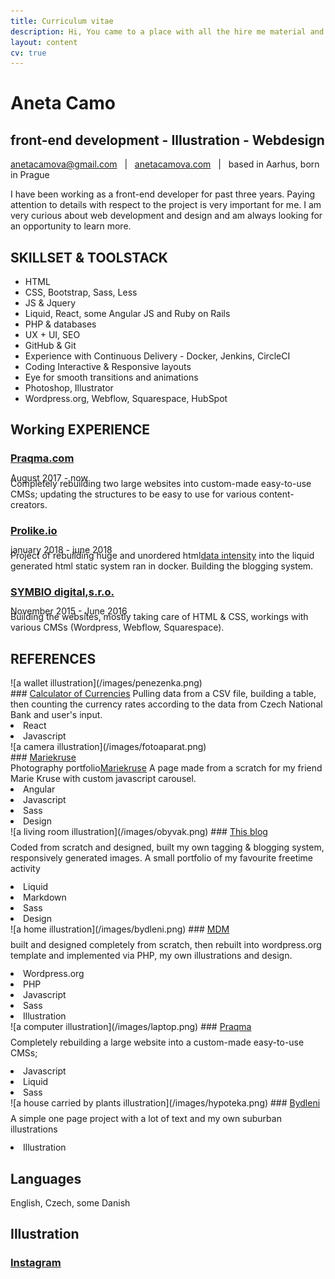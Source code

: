 ```yaml
---
title: Curriculum vitae
description: Hi, You came to a place with all the hire me material and documentation
layout: content
cv: true
---
```


# Aneta Camo
## <a style="pointer-events:none;">front-end development - Illustration - Webdesign</a>
<a href="mailto:anetacamova@gmail.com">anetacamova@gmail.com</a> &nbsp; | &nbsp; <a href="http://www.anetacamova.com">anetacamova.com</a> &nbsp; | &nbsp; based in Aarhus, born in Prague

I have been working as a front-end developer for past three years.
Paying attention to details with respect to the project is very important for me.
I am very curious about web development and design and am always looking for an opportunity to learn more.

## SKILLSET & TOOLSTACK
+ HTML
+ CSS, Bootstrap, Sass, Less
+ JS & Jquery
+ Liquid, React, some Angular JS and Ruby on Rails
+ PHP & databases
+ UX + UI, SEO
+ GitHub & Git
+ Experience with Continuous Delivery - Docker, Jenkins, CircleCI
+ Coding Interactive & Responsive layouts
+ Eye for smooth transitions and animations
+ Photoshop, Illustrator
+ Wordpress.org, Webflow, Squarespace, HubSpot

## Working EXPERIENCE
### <a href="https://www.praqma.com" target="_blank">Praqma.com</a>
<p style="margin-top:-4px; margin-bottom: -8px; font-weight: 400;">August 2017 - now</p>
Completely rebuilding two large websites into custom-made easy-to-use CMSs; updating the structures to be easy to use for various content-creators.

### <a href="https://www.prolike.io" target="_blank">Prolike.io</a>
<p style="margin-top:-4px; margin-bottom: -8px; font-weight: 400;">january 2018 - june 2018</p>
Project of rebuilding huge and unordered html<a href="https://dataintensity.com/">data intensity</a> into the liquid generated html static system ran in docker. Building the blogging system.

### <a href="https://www.symbio.agency" target="_blank">SYMBIO digital,s.r.o.</a>
<p style="margin-top:-4px; margin-bottom: -8px; font-weight: 400;">November 2015 - June 2016</p>
Building the websites, mostly taking care of HTML & CSS, workings with various CMSs (Wordpress, Webflow, Squarespace).


## REFERENCES

<div class="box" markdown="1">
  <div class="circle" markdown="1">![a wallet illustration](/images/penezenka.png)</div>
  ### <a href="/kurzovnilistky" target="_blank">Calculator of Currencies</a>
  Pulling data from a CSV file, building a table, then counting the currency rates according to the data from Czech National Bank and user's input.
  <div class="tags"><li>React</li><li>Javascript</li></div>
</div>

<div class="box" markdown="1">
  <div class="circle" markdown="1">![a camera illustration](/images/fotoaparat.png)</div>
  ### <a href="http://www.anetacamo.com/mk" target="_blank">Mariekruse</a><br>Photography portfolio<a href="http://www.anetacamo.com/mk" target="_blank">Mariekruse</a>
  A page made from a scratch for my friend Marie Kruse with custom javascript carousel.
  <div class="tags"><li>Angular</li><li>Javascript</li><li>Sass</li><li>Design</li></div>
</div>

<div class="box" markdown="1">
  ![a living room illustration](/images/obyvak.png)
  ### <a href="/" target="_blank">This blog</a>
  <p style="margin-top: 8px; margin-bottom: 12px;">Coded from scratch and designed, built my own tagging & blogging system, responsively generated images. A small portfolio of my favourite freetime activity</p>
  <div class="tags"><li>Liquid</li><li>Markdown</li><li>Sass</li><li>Design</li></div>
</div>  

<div class="box" markdown="1">
![a home illustration](/images/bydleni.png)
### <a href="http://www.anetacamo.com/wordpress" target="_blank">MDM</a>
<p style="margin-top: 8px; margin-bottom: 12px;">
built and designed completely from scratch, then rebuilt into wordpress.org template and implemented via PHP, my own illustrations and design.</p>
<div class="tags"><li>Wordpress.org</li><li>PHP</li><li>Javascript</li><li>Sass</li><li>Illustration</li></div>
</div>  

<div class="box" markdown="1">
![a computer illustration](/images/laptop.png)
### <a href="http://www.praqma.com/" target="_blank">Praqma</a>
<p style="margin-top: 8px; margin-bottom: 12px;">
Completely rebuilding a large website into a custom-made easy-to-use CMSs;</p>
<div class="tags"><li>Javascript</li><li>Liquid</li><li>Sass</li></div>
</div>

<div class="box" markdown="1">
![a house carried by plants illustration](/images/hypoteka.png)
### <a href="http://dostupnebydleni.soc.cas.cz/" target="_blank">Bydleni</a>
<p style="margin-top: 8px; margin-bottom: 12px;">
A simple one page project with a lot of text and my own suburban illustrations</p>
<div class="tags"><li>Illustration</li></div>
</div>

## Languages
English, Czech, some Danish

## Illustration
### <a href="https://www.instagram.com/aneccca" target="_blank">Instagram</a>
<br><br>

